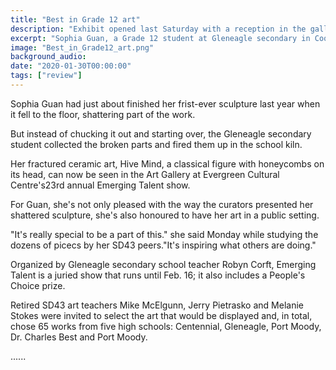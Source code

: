 ```yaml
---
title: "Best in Grade 12 art"
description: "Exhibit opened last Saturday with a reception in the gallery"
excerpt: "Sophia Guan, a Grade 12 student at Gleneagle secondary in Coquitlam, with her painting called Crossing. It shows a canal with a Chinese village to the left and Venice at the right"
image: "Best_in_Grade12_art.png"
background_audio: 
date: "2020-01-30T00:00:00"
tags: ["review"]
---
```


Sophia Guan had just about finished her frist-ever sculpture last year when it fell to the floor, shattering part of the work.

But instead of chucking it out and starting over, the Gleneagle secondary student collected the broken parts and fired them up in the school kiln.

Her fractured ceramic art, Hive Mind, a classical figure with honeycombs on its head, can now be seen in the Art Gallery at Evergreen Cultural Centre's23rd annual Emerging Talent show.

For Guan, she's not only pleased with the way the curators presented her shattered sculpture, she's also honoured to have her art in a public setting.

"It's really special to be a part of this." she said Monday while studying the dozens of picecs by her SD43 peers."It's inspiring what others are doing."

Organized by Gleneagle secondary school teacher Robyn Corft, Emerging Talent is a juried show that runs until Feb. 16; it also includes a People's Choice prize.

Retired SD43 art teachers Mike McElgunn, Jerry Pietrasko and Melanie Stokes were invited to select the art that would be displayed and, in total, chose 65 works from five high schools: Centennial, Gleneagle, Port Moody, Dr. Charles Best and Port Moody.

......
